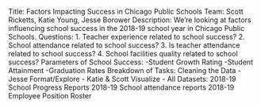Title: Factors Impacting Success in Chicago Public Schools
Team: Scott Ricketts, Katie Young, Jesse Borower
Description: We’re looking at factors influencing school success in the 2018-19 school year in Chicago Public Schools.
Questions:
	1. Teacher experience related to school success?
	2. School attendance related to school success?
	3. Is teacher attendance related to school success?
	4. School facilities quality related to school success?
Parameters of School Success:
	-Student Growth Rating
	-Student Attainment
	-Graduation Rates
Breakdown of Tasks:
	Cleaning the Data - Jesse
	Format/Explore - Katie & Scott
	Visualize - All
Datasets:
	2018-19 School Progress Reports
	2018-19 School attendance reports
	2018-19 Employee Position Roster
